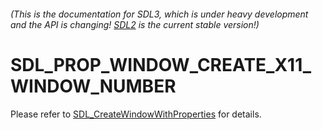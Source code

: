 ###### (This is the documentation for SDL3, which is under heavy development and the API is changing! [SDL2](https://wiki.libsdl.org/SDL2/) is the current stable version!)
# SDL_PROP_WINDOW_CREATE_X11_WINDOW_NUMBER

Please refer to [SDL_CreateWindowWithProperties](SDL_CreateWindowWithProperties) for details.

